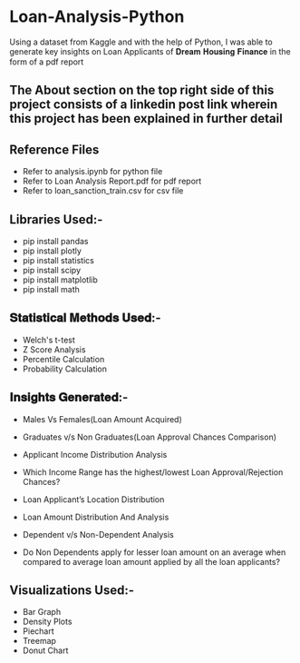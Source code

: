 # Loan-Analysis-Python

Using a dataset from Kaggle and with the help of Python, I was able to generate key insights on Loan Applicants of 𝐃𝐫𝐞𝐚𝐦 𝐇𝐨𝐮𝐬𝐢𝐧𝐠 𝐅𝐢𝐧𝐚𝐧𝐜𝐞 in the form of a pdf report

## The About section on the top right side of this project consists of a linkedin post link wherein this project has been explained in further detail

## Reference Files ##
- Refer to analysis.ipynb for python file
- Refer to Loan Analysis Report.pdf for pdf report
- Refer to loan_sanction_train.csv for csv file

## Libraries Used:- ##
- pip install pandas
- pip install plotly
- pip install statistics
- pip install scipy
- pip install matplotlib
- pip install math

## 𝐒𝐭𝐚𝐭𝐢𝐬𝐭𝐢𝐜𝐚𝐥 𝐌𝐞𝐭𝐡𝐨𝐝𝐬 𝐔𝐬𝐞𝐝:- ##
- Welch's t-test
- Z Score Analysis
- Percentile Calculation
- Probability Calculation

## 𝐈𝐧𝐬𝐢𝐠𝐡𝐭𝐬 𝐆𝐞𝐧𝐞𝐫𝐚𝐭𝐞𝐝:- ##
- Males Vs Females(Loan Amount Acquired)
-  Graduates v/s Non Graduates(Loan Approval Chances Comparison)
- Applicant Income Distribution Analysis

- Which Income Range has the highest/lowest Loan Approval/Rejection Chances? 
- Loan Applicant’s Location Distribution 
-  Loan Amount Distribution And Analysis

- Dependent v/s Non-Dependent Analysis 
- Do Non Dependents apply for lesser loan amount on an average when compared to average loan amount applied by all the loan applicants?

## Visualizations Used:- ##
- Bar Graph
- Density Plots
- Piechart
- Treemap
- Donut Chart
